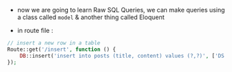 - now we are going to learn Raw SQL Queries, we can make queries using a class called `model` & another thing called
  Eloquent

- in route file :

````php
// insert a new row in a table
Route::get('/insert', function () {
    DB::insert('insert into posts (title, content) values (?,?)', ['DS', 'HELLO DS']);
});
````

